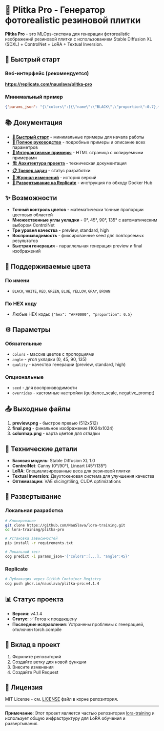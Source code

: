# 🧱 Plitka Pro - Генератор фотorealistic резиновой плитки

**Plitka Pro** - это MLOps-система для генерации фотorealistic изображений резиновой плитки с использованием Stable Diffusion XL (SDXL) + ControlNet + LoRA + Textual Inversion.

## 🚀 Быстрый старт

### Веб-интерфейс (рекомендуется)
**https://replicate.com/nauslava/plitka-pro**

### Минимальный пример
```json
{"params_json": "{\"colors\":[{\"name\":\"BLACK\",\"proportion\":0.7},{\"name\":\"RED\",\"proportion\":0.3}],\"angle\":0,\"quality\":\"preview\"}"}
```

## 📚 Документация

- **[🚀 Быстрый старт](docs/QuickStart.md)** - минимальные примеры для начала работы
- **[📖 Полное руководство](docs/WebInterfaceExamples.md)** - подробные примеры и описание всех параметров
- **[🎨 Интерактивные примеры](docs/web_examples.html)** - HTML страница с копируемыми примерами
- **[🏗️ Архитектура проекта](docs/Project.md)** - техническая документация
- **[📋 Трекер задач](docs/TaskTracker.md)** - статус разработки
- **[📝 Журнал изменений](docs/Changelog.md)** - история версий
- **[🚀 Развертывание на Replicate](docs/ReplicateDeployment.md)** - инструкция по обходу Docker Hub

## ✨ Возможности

- **Точный контроль цветов** - математически точные пропорции цветовых областей
- **Множественные углы укладки** - 0°, 45°, 90°, 135° с автоматическим выбором ControlNet
- **Три уровня качества** - preview, standard, high
- **Воспроизводимость** - фиксированные seed для повторяемых результатов
- **Быстрая генерация** - параллельная генерация preview и final изображений

## 🎨 Поддерживаемые цвета

### По имени
- `BLACK`, `WHITE`, `RED`, `GREEN`, `BLUE`, `YELLOW`, `GRAY`, `BROWN`

### По HEX коду
- Любые HEX коды: `{"hex": "#FF0000", "proportion": 0.5}`

## ⚙️ Параметры

### Обязательные
- `colors` - массив цветов с пропорциями
- `angle` - угол укладки (0, 45, 90, 135)
- `quality` - качество генерации (preview, standard, high)

### Опциональные
- `seed` - для воспроизводимости
- `overrides` - кастомные настройки (guidance_scale, negative_prompt)

## 📤 Выходные файлы

1. **preview.png** - быстрое превью (512x512)
2. **final.png** - финальное изображение (1024x1024)
3. **colormap.png** - карта цветов для отладки

## 🔧 Технические детали

- **Базовая модель**: Stable Diffusion XL 1.0
- **ControlNet**: Canny (0°/90°), Lineart (45°/135°)
- **LoRA**: Специализированные веса для резиновой плитки
- **Textual Inversion**: Двухтокеновая система для улучшения качества
- **Оптимизации**: VAE slicing/tiling, CUDA optimizations

## 🚀 Развертывание

### Локальная разработка
```bash
# Клонирование
git clone https://github.com/NauSlava/lora-training.git
cd lora-training/plitka-pro

# Установка зависимостей
pip install -r requirements.txt

# Локальный тест
cog predict -i params_json='{"colors":[...], "angle":45}'
```

### Replicate
```bash
# Публикация через GitHub Container Registry
cog push ghcr.io/nauslava/plitka-pro:v4.1.4
```

## 📊 Статус проекта

- **Версия**: v4.1.4
- **Статус**: ✅ Готов к продакшену
- **Последние исправления**: Устранены проблемы с генерацией, отключен torch.compile

## 🤝 Вклад в проект

1. Форкните репозиторий
2. Создайте ветку для новой функции
3. Внесите изменения
4. Создайте Pull Request

## 📄 Лицензия

MIT License - см. [LICENSE](../LICENSE) файл в корне репозитория.

---

**Примечание**: Этот проект является частью репозитория [lora-training](https://github.com/NauSlava/lora-training) и использует общую инфраструктуру для LoRA обучения и развертывания.
